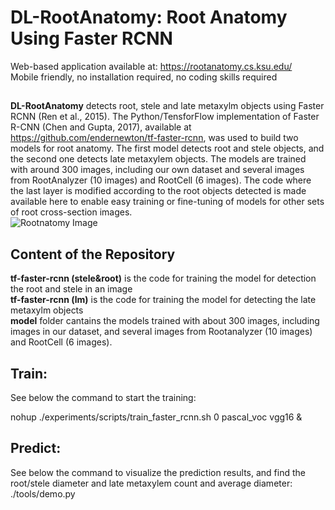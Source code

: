 # DL-RootAnatomy: Root Anatomy Using Faster RCNN
Web-based application available at: https://rootanatomy.cs.ksu.edu/ <br />
Mobile friendly, no installation required, no coding skills required <br />
##
__DL-RootAnatomy__ detects root, stele and late metaxylm objects using Faster RCNN (Ren et al., 2015). The Python/TensforFlow implementation of Faster R-CNN (Chen and Gupta, 2017), available at https://github.com/endernewton/tf-faster-rcnn, was used to build two models for root anatomy. The first model detects root and stele objects, and the second one detects late metaxylem objects. The models are trained with around 300 images, including our own dataset and several images from RootAnalyzer (10 images) and RootCell (6 images).  The code where the last layer is modified according to the root objects detected is made available here to enable easy training or fine-tuning of models for other sets of root cross-section images. 
<br />
![Rootnatomy Image](https://i.ibb.co/jH4g7sY/Screen-Shot-2019-01-20-at-4-47-08-PM.png) <br /> 

## Content of the Repository
__tf-faster-rcnn (stele&root)__ is the code for training the model for detection the root and stele in an image <br />
__tf-faster-rcnn (lm)__ is the code for training the model for detecting the late metaxylm objects <br />
__model__ folder cantains the models trained with about 300 images, including images in our dataset, and several images from Rootanalyzer (10 images) and RootCell (6 images). <br />

## Train:
See below the command to start the training: <br />

nohup ./experiments/scripts/train_faster_rcnn.sh 0 pascal_voc vgg16 &

## Predict:
See below the command to visualize the prediction results, and find the root/stele diameter and late metaxylem count and average diameter:
 <br />./tools/demo.py


